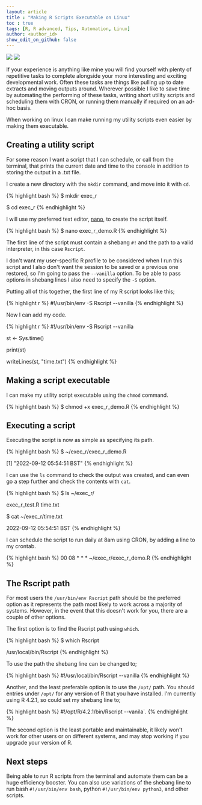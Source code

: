 ```yaml
---
layout: article
title : "Making R Scripts Executable on Linux"
toc : true
tags: [R, R advanced, Tips, Automation, Linux]
author: <author_id>
show_edit_on_github: false
---
```


<div style="text-align: left;">
    <img src="https://img.shields.io/badge/Tested%20On-Ubuntu%2021.04-blue"/>
    <img src="https://img.shields.io/badge/Language-R-blue">
</div>

If your experience is anything like mine you will find yourself with plenty of repetitive tasks to complete alongside your more interesting and exciting developmental work. Often these tasks are things like pulling up to date extracts and moving outputs around. Wherever possible I like to save time by automating the performing of these tasks, writing short utility scripts and scheduling them with CRON, or running them manually if required on an ad-hoc basis.

When working on linux I can make running my utility scripts even easier by making them executable.

## Creating a utility script

For some reason I want a script that I can schedule, or call from the terminal, that prints the current date and time to the console in addition to storing the output in a .txt file.

I create a new directory with the `mkdir` command, and move into it with `cd`.

{% highlight bash %}
$ mkdir exec_r

$ cd exec_r
{% endhighlight %}

I will use my preferred text editor, [nano](https://www.nano-editor.org/), to create the script itself.

{% highlight bash %}
$ nano exec_r_demo.R
{% endhighlight %}

The first line of the script must contain a shebang `#!` and the path to a valid interpreter, in this case `Rscript`.

I don't want my user-specific R profile to be considered when I run this script and I also don't want the session to be saved or a previous one restored, so I'm going to pass the `--vanilla` option. To be able to pass options in shebang lines I also need to specify the `-S` option.

Putting all of this together, the first line of my R script looks like this;

{% highlight r %}
#!/usr/bin/env -S Rscript --vanilla
{% endhighlight %}

Now I can add my code.

{% highlight r %}
#!/usr/bin/env -S Rscript --vanilla

st <- Sys.time()

print(st)

writeLines(st, "time.txt")
{% endhighlight %}

## Making a script executable

I can make my utility script executable using the `chmod` command.

{% highlight bash %}
$ chmod +x exec_r_demo.R
{% endhighlight %}

## Executing a script

Executing the script is now as simple as specifying its path.

{% highlight bash %}
$ ~/exec_r/exec_r_demo.R

[1] "2022-09-12 05:54:51 BST"
{% endhighlight %}

I can use the `ls` command to check the output was created, and can even go a step further and check the contents with `cat`.

{% highlight bash %}
$ ls ~/exec_r/

exec_r_test.R time.txt

$ cat ~/exec_r/time.txt

2022-09-12 05:54:51 BST
{% endhighlight %}

I can schedule the script to run daily at 8am using CRON, by adding a line to my crontab.

{% highlight bash %}
00 08 * * * ~/exec_r/exec_r_demo.R
{% endhighlight %}

## The Rscript path

For most users the `/usr/bin/env Rscript` path should be the preferred option as it represents the path most likely to work across a majority of systems. However, in the event that this doesn't work for you, there are a couple of other options.

The first option is to find the Rscript path using `which`.

{% highlight bash %}
$ which Rscript

/usr/local/bin/Rscript
{% endhighlight %}

To use the path the shebang line can be changed to;

{% highlight bash %}
#!/usr/local/bin/Rscript --vanilla
{% endhighlight %}

Another, and the least preferable option is to use the `/opt/` path. You should entries under `/opt/` for any version of R that you have installed. I'm currently using R 4.2.1, so could set my shebang line to;

{% highlight bash %}
#!/opt/R/4.2.1/bin/Rscript --vanila`. 
{% endhighlight %}

The second option is the least portable and maintainable, it likely won't work for other users or on different systems, and may stop working if you upgrade your version of R.

## Next steps

Being able to run R scripts from the terminal and automate them can be a huge efficiency booster. You can also use variations of the shebang line to run bash `#!/usr/bin/env bash`, python `#!/usr/bin/env python3`, and other scripts.
